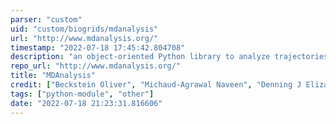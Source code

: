 ```yaml
---
parser: "custom"
uid: "custom/biogrids/mdanalysis"
url: "http://www.mdanalysis.org/"
timestamp: "2022-07-18 17:45:42.804708"
description: "an object-oriented Python library to analyze trajectories from molecular dynamics (MD) simulations in many popular formats. It can write most of these formats, too, together with atom selections suitable for visualization or native analysis tools."
repo_url: "http://www.mdanalysis.org/"
title: "MDAnalysis"
credit: ["Beckstein Oliver", "Michaud-Agrawal Naveen", "Denning J Elizabeth", "Woolf B Thomas", "Reddy J. E. Tyler", "Doma\u0144ski Jan", "Linke Max", "Gowers J Richard", "Barnoud Jonathan", "Melo N Manuel", "Seyler L Sean", "Dotson L David", "Kenney M Ian", "Buchoux S\u00e9bastien"]
tags: ["python-module", "other"]
date: "2022-07-18 21:23:31.816606"
---
```

